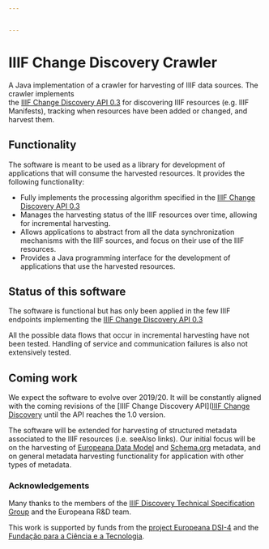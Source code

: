 ```yaml
---


---
```


<h1 id="iiif-change-discovery-crawler">IIIF Change Discovery Crawler</h1>
<p>A Java implementation of a crawler for harvesting of IIIF data sources. The crawler implements<br>
the <a href="https://preview.iiif.io/api/discovery-context/api/discovery/0.3/">IIIF Change Discovery API 0.3</a> for discovering IIIF resources (e.g. IIIF Manifests), tracking when resources have been added or changed, and harvest them.</p>
<h2 id="functionality">Functionality</h2>
<p>The software is meant to be used as a library for development of applications that will consume the harvested resources. It provides the following functionality:</p>
<ul>
<li>Fully implements the processing algorithm specified in the  <a href="https://preview.iiif.io/api/discovery-context/api/discovery/0.3/">IIIF Change Discovery API 0.3</a></li>
<li>Manages the harvesting status of the IIIF resources over time, allowing for incremental harvesting.</li>
<li>Allows applications to abstract from all the data synchronization mechanisms with the IIIF sources, and focus on their use of the IIIF resources.</li>
<li>Provides a Java programming interface for the development of applications that use the harvested resources.</li>
</ul>
<h2 id="status-of-this-software">Status of this software</h2>
<p>The software is functional but has only been applied in the few IIIF endpoints implementing the <a href="https://preview.iiif.io/api/discovery-context/api/discovery/0.3/">IIIF Change Discovery API 0.3</a></p>
<p>All the possible data flows that occur in incremental harvesting have not been tested. Handling of service and communication failures is also not extensively tested.</p>
<h2 id="coming-work">Coming work</h2>
<p>We expect the software to evolve over 2019/20. It will be constantly aligned with the coming revisions of the [IIIF Change Discovery API](<a href="https://iiif.io/api/discovery">IIIF Change Discovery</a> until the API reaches the 1.0 version.</p>
<p>The software will be extended for harvesting of structured metadata associated to the IIIF resources (i.e. seeAlso links). Our initial focus will be on the harvesting of <a href="https://pro.europeana.eu/resources/standardization-tools/edm-documentation">Europeana Data Model</a> and <a href="http://schema.org">Schema.org</a> metadata, and on general metadata harvesting functionality for application with other types of metadata.</p>
<h3 id="acknowledgements">Acknowledgements</h3>
<p>Many thanks to the members of the  <a href="http://iiif.io/community/groups/discovery/">IIIF Discovery Technical Specification Group</a> and the Europeana R&amp;D team.</p>
<p>This work is supported by funds from the <a href="https://pro.europeana.eu/project/europeana-dsi-4">project Europeana DSI-4</a> and the  <a href="http://www.fct.pt">Fundação para a Ciência e a Tecnologia</a>.</p>

